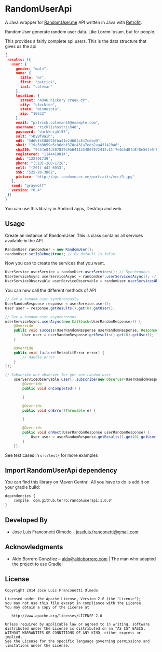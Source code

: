RandomUserApi
=============

A Java wrapper for [RandomUser.me][1] API written in Java with [Retrofit][2].

RandomUser generate random user data. Like Lorem Ipsum, but for people.

This provides a fairly complete api users. This is the data structure that gives us the api.

```json
{
 results: [{
   user: {
     gender: "male",
     name: {
       title: "mr",
       first: "patrick",
       last: "coleman"
     },
     location: {
       street: "4046 hickory creek dr",
       city: "stockton",
       state: "minnesota",
       zip: "10532"
     },
     email: "patrick.coleman45@example.com",
     username: "ticklishostrich48",
     password: "darkknight55",
     salt: ">DyBf9aih",
     md5: "5d6bf4508070fba41e2d602c847cdbd9",
     sha1: "19e5b0b59e6c86dbf370c431a7edb2aa4f1420a6",
     sha256: "9434e04d307839d9b6411254007072412c11f7e6b5d8fd848e56fe5f0c660a04",
     registered: "1144410814",
     dob: "122791739",
     phone: "(510)-200-1728",
     cell: "(201)-442-6033",
     SSN: "525-20-3862",
     picture: "http://api.randomuser.me/portraits/men/9.jpg"
   },
   seed: "graywolf"
   version: "0.4"
 }]
}
```

You can use this library in Android apps, Desktop and web.

Usage
-----

Create an instance of RandomUser. This is class contains all services available in the API.

```java
RandomUser randomUser = new RandomUser();
randomUser.setIsDebug(true); // By default is false.
```

Now you can to create the services that you want.

```java
UserService userService = randomUser.userServices(); // Synchronous
UserServiceAsync userServiceAsync = randomUser.userServicesAsync(); // Asynchronous
UserServiceObservable userServiceObservable = randomUser.userServicesObservable(); // Observables with RXJava
```

You can now call the different methods of API

```java
// Get a random user synchronously
UserRandomResponse response = userService.user();
User user = response.getResults().get(0).getUser();

// Get a random user asynchronous
userServiceAsync.userAsync(new Callback<UserRandomResponse>() {
    @Override
    public void success(UserRandomResponse userRandomResponse, Response response) {
        User user = userRandomResponse.getResults().get(0).getUser();
    }

    @Override
    public void failure(RetrofitError error) {
        // Handle error
    }
});

// Subscribe one observer for get one random user
    userServiceObservable.user().subscribe(new Observer<UserRandomResponse>() {
        @Override
        public void onCompleted() {

        }

        @Override
        public void onError(Throwable e) {

        }

        @Override
        public void onNext(UserRandomResponse userRandomResponse) {
            User user = userRandomResponse.getResults().get(0).getUser();
        }
    });
```

See test cases in `src/test/` for more examples

Import RandomUserApi dependency
-------------------------------

You can find this library on Maven Central. All you have to do is add it on your gradle build:

```xml
dependencies {
    compile 'com.github.terro:randomuserapi:1.0.0'
}
```

Developed By
------------

* Jose Luis Franconetti Olmedo - <joseluis.franconetti@gmail.com>

Acknowledgments
---------------

* Aldo Borrero González – <aldo@aldoborrero.com> | The man who adapted the project to use Gradle!

License
-------

    Copyright 2014 Jose Luis Franconetti Olmedo

    Licensed under the Apache License, Version 2.0 (the "License");
    you may not use this file except in compliance with the License.
    You may obtain a copy of the License at

       http://www.apache.org/licenses/LICENSE-2.0

    Unless required by applicable law or agreed to in writing, software
    distributed under the License is distributed on an "AS IS" BASIS,
    WITHOUT WARRANTIES OR CONDITIONS OF ANY KIND, either express or implied.
    See the License for the specific language governing permissions and
    limitations under the License.

[1]: http://randomuser.me/
[2]: https://github.com/square/retrofit